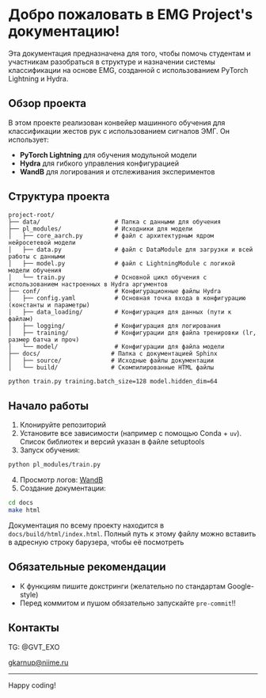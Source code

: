 # Добро пожаловать в EMG Project's документацию!

Эта документация предназначена для того, чтобы помочь студентам и участникам разобраться в структуре и назначении системы классификации на основе EMG, созданной с использованием PyTorch Lightning и Hydra.

## Обзор проекта

В этом проекте реализован конвейер машинного обучения для классификации жестов рук с использованием сигналов ЭМГ. Он использует:

- **PyTorch Lightning** для обучения модульной модели
- **Hydra** для гибкого управления конфигурацией
- **WandB** для логирования и отслеживания экспериментов

## Структура проекта

```
project-root/
├── data/                     # Папка с данными для обучения
├── pl_modules/               # Исходники для модели
│   ├── core_aarch.py         # файл с архитектурным ядром нейросетевой модели
│   ├── data.py               # файл с DataModule для загрузки и всей работы с данными
│   ├── model.py              # файл с LightningModule с логикой модели обучения
│   └── train.py              # Основной цикл обучения с использованием настроенных в Hydra аргументов
├── conf/                     # Конфигурационные файлы Hydra
│   ├── config.yaml           # Основная точка входа в конфигурацию (константы и параметры)
│   ├── data_loading/         # Конфигурация для данных (пути к файлам)
│   ├── logging/              # Конфигурация для логирования
│   ├── training/             # Конфигурации для файла тренировки (lr, размер батча и проч)
│   └── model/                # Конфигурации для файла модели
├── docs/                    # Папка с документацией Sphinx
│   ├── source/              # Исходные файлы документации
│   └── build/               # Скомпилированные HTML файлы
```

```bash
python train.py training.batch_size=128 model.hidden_dim=64
```

## Начало работы

1. Клонируйте репозиторий
2. Установите все зависимости (например с помощью Conda + `uv`). Список библиотек и версий указан в файле setuptools
3. Запуск обучения:

```bash
python pl_modules/train.py
```

4. Просмотр логов: [WandB](https://wandb.ai)
5. Создание документации:

```bash
cd docs
make html
```

Документация по всему проекту находится в `docs/build/html/index.html`. Полный путь к этому файлу можно вставить в адресную строку барузера, чтобы её посмотреть

## Обязательные рекомендации

- К функциям пишите докстринги (желательно по стандартам Google-style)
- Перед коммитом и пушом обязательно запускайте `pre-commit`!!

## Контакты
TG: @GVT_EXO

gkarnup@niime.ru

---

Happy coding!

